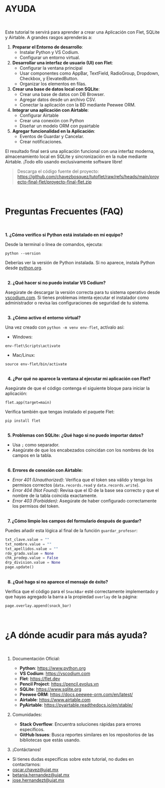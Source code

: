 &nbsp;
# AYUDA
&nbsp;

Este tutorial te servirá para aprender a crear una Aplicación con Flet, SQLite y Airtable.
A grandes rasgos aprenderás a:

1. **Preparar el Entorno de desarrollo**:
   - Instalar Python y VS Codium.
    - Configurar un entorno virtual.
2. **Desarrollar una interfaz de usuario (UI) con Flet**:
   - Configurar la ventana principal
   - Usar componentes como AppBar, TextField, RadioGroup, Dropdown, Checkbox, y ElevatedButton.
   - Organizar los elementos en filas.
3. **Crear una base de datos local con SQLite**:
   - Crear una base de datos con DB Browser.
   - Agregar datos desde un archivo CSV.
   - Conectar la aplicación con la BD mediante Peewee ORM.
4. **Integrar una aplicación con Airtable**:
   - Configurar Airtable
   - Crear una conexión con Python
   - Diseñar un modelo ORM con pyairtable
5. **Agregar funcionalidad en la Aplicación**:
    - Eventos de Guardar y Cancelar.
    - Crear notificaciones.

El resultado final será una aplicación funcional con una interfaz moderna, almacenamiento local en SQLite y
sincronización en la nube mediante Airtable. ¡Todo ello usando exclusivamente software libre!

> Descarga el código fuente del proyecto: <https://github.com/chavezbosquez/tutoflet/raw/refs/heads/main/proyecto-final-flet/proyecto-final-flet.zip>

&nbsp;
# Preguntas Frecuentes (FAQ)
&nbsp;

**1. ¿Cómo verifico si Python está instalado en mi equipo?**

Desde la terminal o línea de comandos, ejecuta:
~~~
python --version
~~~

Deberías ver la versión de Python instalada. Si no aparece, instala Python desde [python.org](https://www.python.org).

\
&nbsp;
**2. ¿Qué hacer si no puedo instalar VS Codium?**

Asegúrate de descargar la versión correcta para tu sistema operativo desde [vscodium.com](https://vscodium.com).
Si tienes problemas intenta ejecutar el instalador como administrador o revisa las configuraciones de seguridad
de tu sistema.

\
&nbsp;
**3. ¿Cómo activo el entorno virtual?**

Una vez creado con `python -m venv env-flet`, actívalo así:

- Windows:
~~~
env-flet\Scripts\activate
~~~

- Mac/Linux:
~~~
source env-flet/bin/activate
~~~

\
&nbsp;
**4. ¿Por qué no aparece la ventana al ejecutar mi aplicación con Flet?**

Asegúrate de que el código contenga el siguiente bloque para iniciar la aplicación:

~~~
flet.app(target=main)
~~~

Verifica también que tengas instalado el paquete Flet:

~~~
pip install flet
~~~

\
&nbsp;
**5. Problemas con SQLite: ¿Qué hago si no puedo importar datos?**

- Usa `;` como separador.
- Asegúrate de que los encabezados coincidan con los nombres de los campos en la tabla. 

\
&nbsp;
**6. Errores de conexión con Airtable:**

- _Error 401 (Unauthorized)_: Verifica que el token sea válido y tenga los permisos correctos 
(`data.records.read` y `data.records.write`).
- _Error 404 (Not Found)_: Revisa que el ID de la base sea correcto y que el nombre de la tabla coincida exactamente.
- _Error 403 (Forbidden)_: Asegúrate de haber configurado correctamente los permisos del token.

\
&nbsp;
**7. ¿Cómo limpio los campos del formulario después de guardar?**

Puedes añadir esta lógica al final de la función `guardar_profesor`:

~~~python
txt_clave.value = ""
txt_nombre.value = ""
txt_apellidos.value = ""
rdo_grado.value = None
chk_prodep.value = False
drp_division.value = None
page.update()
~~~

\
&nbsp;
**8. ¿Qué hago si no aparece el mensaje de éxito?**

Verifica que el código para el `SnackBar` esté correctamente implementado y que hayas agregado la barra a la
propiedad `overlay` de la página:

~~~python
page.overlay.append(snack_bar)
~~~

&nbsp;
# ¿A dónde acudir para más ayuda?
&nbsp;

1. Documentación Oficial:
   - **Python**: <https://www.python.org>
   - **VS Codium**: <https://vscodium.com>
   - **Flet**: <https://flet.dev>
   - **Pencil Project**: <https://pencil.evolus.vn>
   - **SQLite**: <https://www.sqlite.org>
   - **Peewee ORM**: <https://docs.peewee-orm.com/en/latest/> 
   - **Airtable**: <https://www.airtable.com>
   - **PyAirtable**: <https://pyairtable.readthedocs.io/en/stable/>

2. Comunidades:
   - **Stack Overflow**: Encuentra soluciones rápidas para errores específicos.
   - **GitHub Issues**: Busca reportes similares en los repositorios de las bibliotecas que estás usando.

3. ¡Contáctanos!
- Si tienes dudas específicas sobre este tutorial, no dudes en contactarnos:
- <oscar.chavez@ujat.mx>
- <betania.hernandez@ujat.mx>
- <jose.hernandezt@ujat.mx>
